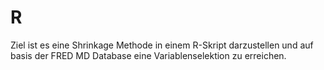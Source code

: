 # R
Ziel ist es eine Shrinkage Methode in einem R-Skript darzustellen und auf basis der FRED MD Database eine Variablenselektion zu erreichen. 
